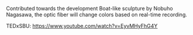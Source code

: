 Contributed towards the development Boat-like sculpture by Nobuho Nagasawa, the optic fiber will change colors based on real-time recording.

TEDxSBU: https://www.youtube.com/watch?v=EyvMHyFhG4Y
